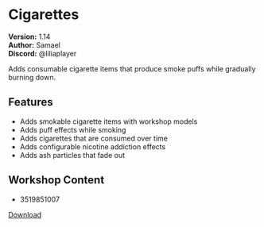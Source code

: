 # Cigarettes

**Version:** 1.14  
**Author:** Samael  
**Discord:** @liliaplayer  

Adds consumable cigarette items that produce smoke puffs while gradually burning down.

## Features

- Adds smokable cigarette items with workshop models
- Adds puff effects while smoking
- Adds cigarettes that are consumed over time
- Adds configurable nicotine addiction effects
- Adds ash particles that fade out

## Workshop Content

- 3519851007

[Download](https://github.com/LiliaFramework/Modules/raw/refs/heads/gh-pages/cigs.zip)
